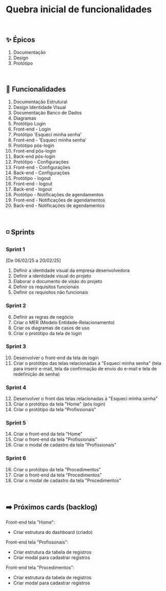 # Quebra inicial de funcionalidades

<br>

## ✨ Épicos
1. Documentação
2. Design
3. Protótipo

<br>

## 📌 Funcionalidades
1. Documentação Estrutural
2. Design Identidade Visual
3. Documentação Banco de Dados
4. Diagramas
5. Protótipo Login
6. Front-end - Login
7. Protótipo 'Esqueci minha senha'
8. Front-end - 'Esqueci minha senha'
9. Protótipo pós-login
10. Front-end pós-login
11. Back-end pós-login
12. Protótipo - Configurações
13. Front-end - Configurações
14. Back-end - Configurações
15. Protótipo - logout
16. Front-end - logout
17. Back-end - logout
18. Protótipo - Notificações de agendamentos
19. Front-end - Notificações de agendamentos
20. Back-end - Notificações de agendamentos

<br>

## ◽ Sprints

### Sprint 1
[De 06/02/25 a 20/02/25]
1. Definir a identidade visual da empresa desenvolvedora
2. Definir a identidade visual do projeto
3. Elaborar o documento de visão do projeto
4. Definir os requisitos funcionais
5. Definir os requisitos não funcionais

### Sprint 2
6. Definir as regras de negócio
7. Criar o MER (Modelo Entidade-Relacionamento)
8. Criar os diagramas de casos de uso
9. Criar o protótipo da tela de login

### Sprint 3
10. Desenvolver o front-end da tela de login
11. Criar o protótipo das telas relacionadas à "Esqueci minha senha" (tela para inserir e-mail, tela da confirmação de envio do e-mail e tela de redefinição de senha)

### Sprint 4
12. Desenvolver o front das telas relacionadas à "Esqueci minha senha"
12. Criar o protótipo da tela "Home" (pós login)
13. Criar o protótipo da tela "Profissionais"

### Sprint 5
14. Criar o front-end da tela "Home"
15. Criar o front-end da tela "Profissionais"
16. Criar o modal de cadastro da tela "Profissionais"

### Sprint 6
16. Criar o protótipo da tela "Procedimentos"
17. Criar o front-end da tela "Procedimentos"
18. Criar o modal de cadastro da tela "Procedimentos" 

<br>

## ➡️ Próximos cards (backlog)
Front-end tela "Home":  
* Criar estrutura do dashboard (criado)  

Front-end tela "Profissonais":
* Criar estrutura da tabela de registros
* Criar modal para cadastrar registros  
  
Front-end tela "Procedimentos":
* Criar estrutura da tabela de registros
* Criar modal para cadastrar registros  